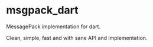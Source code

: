 # msgpack_dart

MessagePack implementation for dart.

Clean, simple, fast and with sane API and implementation.

